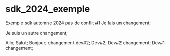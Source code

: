 # sdk_2024_exemple
Exemple sdk automne 2024
pas de conflit #1
Je fais un changement;

Je suis un autre changement;

Allo;
Salut;
Bonjour;
changement dev#2;
Dev#2;
Dev#2 changement;
Dev#1 changement;
